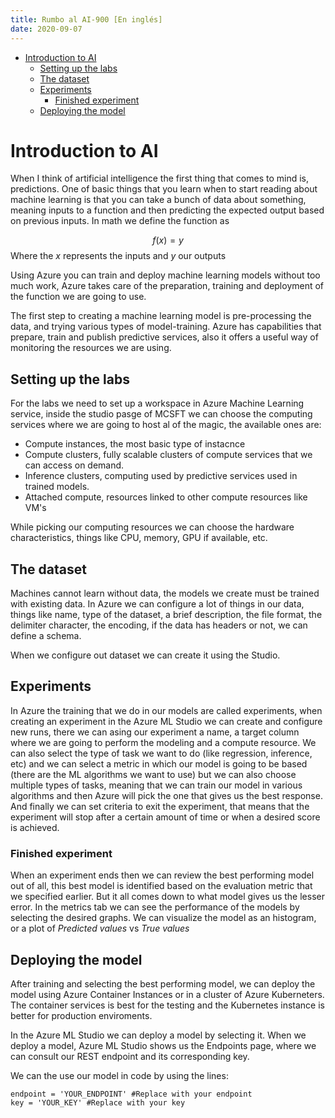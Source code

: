 ```yaml
---
title: Rumbo al AI-900 [En inglés]
date: 2020-09-07
---
```


- [Introduction to AI](#introduction-to-ai)
  - [Setting up the labs](#setting-up-the-labs)
  - [The dataset](#the-dataset)
  - [Experiments](#experiments)
    - [Finished experiment](#finished-experiment)
  - [Deploying the model](#deploying-the-model)
# Introduction to AI

When I think of artificial intelligence the first thing that comes to mind is, predictions. One of basic things that you learn when to start reading about machine learning is that you can take a bunch of data about something, meaning inputs to a function and then predicting the expected output based on previous inputs. In math we define the function as 

$$
f(x)=y
$$
Where the *x* represents the inputs and *y* our outputs


Using Azure you can train and deploy machine learning models without too much work, Azure takes care of the preparation, training and deployment of the function we are going to use.

The first step to creating a machine learning model is pre-processing the data, and trying various types of model-training. Azure has capabilities that prepare, train and publish predictive services, also it offers a useful way of monitoring the resources we are using.

## Setting up the labs

For the labs we need to set up a workspace in Azure Machine Learning service, inside the studio pasge of MCSFT we can choose the computing services where we are going to host al of the magic, the available ones are:
- Compute instances, the most basic type of instacnce
- Compute clusters, fully scalable clusters of compute services that we can access on demand.
- Inference clusters, computing used by predictive services used in trained models.
- Attached compute, resources linked to other compute resources like VM's

While picking our computing resources we can choose the hardware characteristics, things like CPU, memory, GPU if available, etc.

## The dataset
Machines cannot learn without data, the models we create must be trained with existing data. In Azure we can configure a lot of things in our data, things like name, type of the dataset, a brief description, the file format, the delimiter character, the encoding, if the data has headers or not, we can define a schema.

When we configure out dataset we can create it using the Studio.

## Experiments

In Azure the training that we do in our models are called experiments, when creating an experiment in the Azure ML Studio we can create and configure new runs, there we can asing our experiment a name, a target column where we are going to perform the modeling and a compute resource. We can also select the type of task we want to do (like regression, inference, etc) and we can select a metric in which our model is going to be based (there are the ML algorithms we want to use) but we can also choose multiple types of tasks, meaning that we can train our model in various algorithms and then Azure will pick the one that gives us the best response. And finally we can set criteria to exit the experiment, that means that the experiment will stop after a certain amount of time or when a desired score is achieved.

### Finished experiment

When an experiment ends then we can review the best performing model out of all, this best model is identified based on the evaluation metric that we specified earlier. But it all comes down to what model gives us the lesser error. In the metrics tab we can see the performance of the models by selecting the desired graphs. We can visualize the model as an histogram, or a plot of *Predicted values* vs *True values* 

## Deploying the model 

After training and selecting the best performing model, we can deploy the model using Azure Container Instances or in a cluster of Azure Kuberneters. The container services is best for the testing and the Kubernetes instance is better for production enviroments. 

In the Azure ML Studio we can deploy a model by selecting it. When we deploy a model, Azure ML Studio shows us the Endpoints page, where we can consult our REST endpoint and its corresponding key.

We can the use our model in code by using the lines:
        
    endpoint = 'YOUR_ENDPOINT' #Replace with your endpoint
    key = 'YOUR_KEY' #Replace with your key

